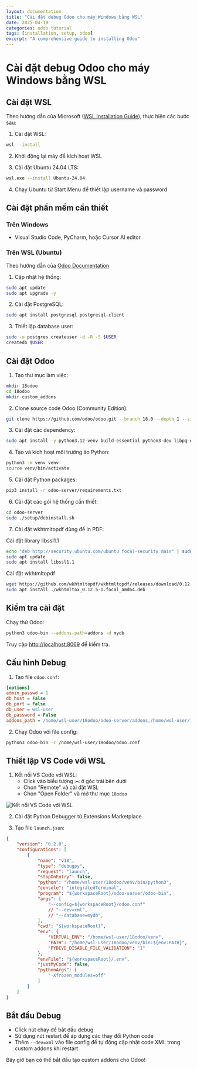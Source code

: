```yaml
---
layout: documentation
title: "Cài đặt debug Odoo cho máy Windows bằng WSL"
date: 2025-04-19
categories: odoo tutorial
tags: [installation, setup, odoo]
excerpt: "A comprehensive guide to installing Odoo"
---
```


# Cài đặt debug Odoo cho máy Windows bằng WSL

## Cài đặt WSL

Theo hướng dẫn của Microsoft ([WSL Installation Guide](https://learn.microsoft.com/en-us/windows/wsl/install)), thực hiện các bước sau:

1. Cài đặt WSL:
```bash
wsl --install
```

2. Khởi động lại máy để kích hoạt WSL

3. Cài đặt Ubuntu 24.04 LTS:
```bash
wsl.exe --install Ubuntu-24.04
```

4. Chạy Ubuntu từ Start Menu để thiết lập username và password

## Cài đặt phần mềm cần thiết

### Trên Windows
- Visual Studio Code, PyCharm, hoặc Cursor AI editor

### Trên WSL (Ubuntu)
Theo hướng dẫn của [Odoo Documentation](https://www.odoo.com/documentation/18.0/administration/on_premise/source.html)

1. Cập nhật hệ thống:
```bash
sudo apt update
sudo apt upgrade -y
```

2. Cài đặt PostgreSQL:
```bash
sudo apt install postgresql postgresql-client
```

3. Thiết lập database user:
```bash
sudo -u postgres createuser -d -R -S $USER
createdb $USER
```

## Cài đặt Odoo

1. Tạo thư mục làm việc:
```bash
mkdir 18odoo
cd 18odoo
mkdir custom_addons
```

2. Clone source code Odoo (Community Edition):
```bash
git clone https://github.com/odoo/odoo.git --branch 18.0 --depth 1 --single-branch odoo-server
```

3. Cài đặt các dependency:
```bash
sudo apt install -y python3.12-venv build-essential python3-dev libpq-dev libsasl2-dev libldap2-dev
```

4. Tạo và kích hoạt môi trường ảo Python:
```bash
python3 -m venv venv
source venv/bin/activate
```

5. Cài đặt Python packages:
```bash
pip3 install -r odoo-server/requirements.txt
```

6. Cài đặt các gói hệ thống cần thiết:
```bash
cd odoo-server
sudo ./setup/debinstall.sh
```

7. Cài đặt wkhtmltopdf dùng để in PDF:

Cài đặt library libssl1.1
```bash
echo "deb http://security.ubuntu.com/ubuntu focal-security main" | sudo tee /etc/apt/sources.list.d/focal-security.list
sudo apt update
sudo apt install libssl1.1
```

Cài đặt wkhtmltopdf
```bash
wget https://github.com/wkhtmltopdf/wkhtmltopdf/releases/download/0.12.5/wkhtmltox_0.12.5-1.focal_amd64.deb
sudo apt install ./wkhtmltox_0.12.5-1.focal_amd64.deb
```

## Kiểm tra cài đặt

Chạy thử Odoo:
```bash
python3 odoo-bin --addons-path=addons -d mydb
```

Truy cập [http://localhost:8069](http://localhost:8069) để kiểm tra.

## Cấu hình Debug

1. Tạo file `odoo.conf`:

```ini
[options]
admin_passwd = 1
db_host = False
db_port = False
db_user = wsl-user
db_password = False
addons_path = /home/wsl-user/18odoo/odoo-server/addons,/home/wsl-user/18odoo/custom_addons
```

2. Chạy Odoo với file config:
```bash
python3 odoo-bin -c /home/wsl-user/18odoo/odoo.conf
```

## Thiết lập VS Code với WSL

1. Kết nối VS Code với WSL:
   - Click vào biểu tượng `><` ở góc trái bên dưới
   - Chọn "Remote" và cài đặt WSL
   - Chọn "Open Folder" và mở thư mục `18odoo`

![Kết nối VS Code với WSL](/vscode_connect_wsl.png)

2. Cài đặt Python Debugger từ Extensions Marketplace

3. Tạo file `launch.json`:

```json
{
    "version": "0.2.0",
    "configurations": [
        {
            "name": "v18",
            "type": "debugpy",
            "request": "launch",
            "stopOnEntry": false,
            "python": "/home/wsl-user/18odoo/venv/bin/python3",
            "console": "integratedTerminal",
            "program": "${workspaceRoot}/odoo-server/odoo-bin",
            "args": [
                "--config=${workspaceRoot}/odoo.conf"
                // "--dev=xml",
                // "--database=mydb",
            ],
            "cwd": "${workspaceRoot}",
            "env": {
                "VIRTUAL_ENV": "/home/wsl-user/18odoo/venv",
                "PATH": "/home/wsl-user/18odoo/venv/bin:${env:PATH}",
                "PYDEVD_DISABLE_FILE_VALIDATION": "1"
            },
            "envFile": "${workspaceRoot}/.env",
            "justMyCode": false,
            "pythonArgs": [
                "-Xfrozen_modules=off"
            ]
        }
    ]
}
```

## Bắt đầu Debug

- Click nút chạy để bắt đầu debug
- Sử dụng nút restart để áp dụng các thay đổi Python code
- Thêm `--dev=xml` vào file config để tự động cập nhật code XML trong custom addons khi restart

Bây giờ bạn có thể bắt đầu tạo custom addons cho Odoo!